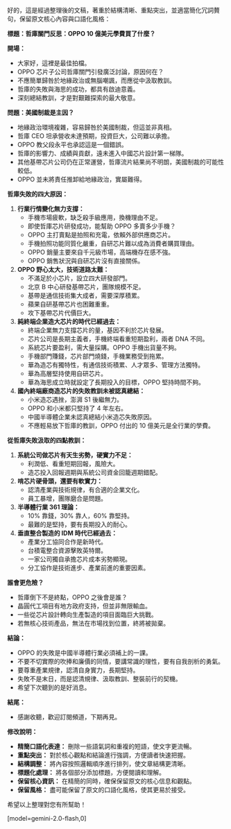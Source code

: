 好的，這是經過整理後的文稿，著重於結構清晰、重點突出，並適當簡化冗詞贅句，保留原文核心內容與口語化風格：

**標題：哲庫關門反思：OPPO 10 億美元學費買了什麼？**

**開場：**

*   大家好，這裡是最佳拍檔。
*   OPPO 芯片子公司哲庫關門引發廣泛討論，原因何在？
*   不應簡單歸咎於地緣政治或無腦嘲諷，而應從中汲取教訓。
*   哲庫的失敗與海思的成功，都具有啟迪意義。
*   深刻總結教訓，才是對艱難探索的最大敬意。

**問題：美國制裁是主因？**

*   地緣政治環境複雜，容易歸咎於美國制裁，但這並非真相。
*   哲庫 CEO 坦承營收未達預期，投資巨大，公司難以承擔。
*   OPPO 教父段永平也承認這是一個錯誤。
*   哲庫的影響力、成績與貢獻，遠未進入中國芯片設計第一梯隊。
*   其他基帶芯片公司仍在正常運營，哲庫流片結果尚不明朗，美國制裁的可能性較低。
*   OPPO 並未將責任推卸給地緣政治，實屬難得。

**哲庫失敗的四大原因：**

1.  **行業行情變化無力支撐：**
    *   手機市場疲軟，缺乏殺手級應用，換機理由不足。
    *   即使哲庫芯片研發成功，能幫助 OPPO 多賣多少手機？
    *   OPPO 主打賣點是拍照和充電，依賴外部供應商芯片。
    *   手機拍照功能同質化嚴重，自研芯片難以成為消費者購買理由。
    *   OPPO 銷量主要來自千元級市場，高端機存在感不強。
    *   OPPO 銷售狀況與自研芯片沒有直接關係。
2.  **OPPO 野心太大，技術道路太難：**
    *   不滿足於小芯片，設立四大研發部門。
    *   北京 B 中心研發基帶芯片，團隊規模不足。
    *   基帶是通信技術集大成者，需要深厚積累。
    *   蘋果自研基帶芯片也困難重重。
    *   攻下基帶芯片代價巨大。
3.  **純終端企業造大芯片的時代已經過去：**
    *   終端企業無力支撐芯片的量，基因不利於芯片發展。
    *   芯片公司是長期主義者，手機終端看重短期盈利，兩者 DNA 不同。
    *   系統芯片要盈利，需大量採購。OPPO 手機出貨量不夠。
    *   手機部門賺錢，芯片部門燒錢，手機業務受到拖累。
    *   華為造芯有獨特性，有通信技術積累、人才眾多、管理方法獨特。
    *   華為高層堅持使用自研芯片。
    *   華為海思成立時就設定了長期投入的目標，OPPO 堅持時間不夠。
4.  **國內終端廠商造芯片的失敗教訓未被認真總結：**
    *   小米造芯遇挫，澎湃 S1 後繼無力。
    *   OPPO 和小米都只堅持了 4 年左右。
    *   中國半導體企業未認真總結小米造芯失敗原因。
    *   不應輕易放下哲庫的教訓，OPPO 付出的 10 億美元是全行業的學費。

**從哲庫失敗汲取的四點教訓：**

1.  **系統公司做芯片有天生劣勢，硬實力不足：**
    *   利潤低、看重短期回報，風險大。
    *   造芯投入回報週期與系統公司資金回籠週期錯配。
2.  **啃芯片硬骨頭，還要有軟實力：**
    *   認清產業與技術規律，有合適的企業文化。
    *   員工暴增，團隊磨合是問題。
3.  **半導體行業 361 理論：**
    *   10% 靠錢，30% 靠人，60% 靠堅持。
    *   最難的是堅持，要有長期投入的耐心。
4.  **垂直整合製造的 IDM 時代已經過去：**
    *   產業分工協同合作是新時代。
    *   台積電整合資源擊敗英特爾。
    *   一家公司獨自承擔芯片成本劣勢顯現。
    *   分工協作是技術進步、產業前進的重要因素。

**誰會更危險？**

*   哲庫倒下不是終點，OPPO 之後會是誰？
*   晶圓代工項目有地方政府支持，但並非無限輸血。
*   一些從芯片設計轉向生產製造的項目面臨巨大挑戰。
*   若無核心技術產品，無法在市場找到位置，終將被拋棄。

**結論：**

*   OPPO 的失敗是中國半導體行業必須補上的一課。
*   不要不切實際的吹捧和廉價的同情，要講常識的理性，要有自我剖析的勇氣。
*   要尊重產業規律，認清自身實力，長期堅持。
*   失敗不是末日，而是認清規律、汲取教訓、整裝前行的契機。
*   希望下次聽到的是好消息。

**結尾：**

*   感謝收聽，歡迎訂閱頻道，下期再見。

**修改說明：**

*   **精簡口語化表達：** 刪除一些語氣詞和重複的短語，使文字更流暢。
*   **重點突出：** 對於核心觀點和結論進行強調，方便讀者快速把握。
*   **結構調整：**  將內容按照邏輯順序進行排列，使文章結構更清晰。
*   **標題化處理：** 將各個部分添加標題，方便閱讀和理解。
*   **保留核心資訊：** 在精簡的同時，確保保留原文的核心信息和觀點。
*   **保留風格：** 盡可能保留了原文的口語化風格，使其更易於接受。

希望以上整理對您有所幫助！

[model=gemini-2.0-flash,0]
